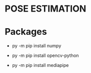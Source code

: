 # POSE ESTIMATION

# Packages

* py -m pip install numpy

* py -m pip install opencv-python

* py -m pip install mediapipe



